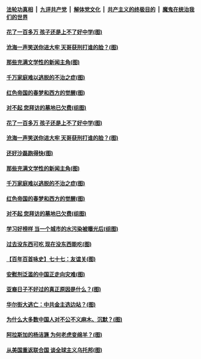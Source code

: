 

####  [法轮功真相](../../../../basic/blob/master/README.md?t=04080231) &nbsp;|&nbsp; [九评共产党](../../../../9ping.md/blob/master/README.md?t=04080231) &nbsp;|&nbsp; [解体党文化](../../../../jtdwh.md/blob/master/README.md?t=04080231)  &nbsp;|&nbsp; [共产主义的终极目的](../../../../gczydzjmd.md/blob/master/README.md?t=04080231) &nbsp;|&nbsp; [魔鬼在统治我们的世界](../../../../mgztzwmdsj.md/blob/master/README.md?t=04080231) 

#### [花了一百多万 孩子还是上不了好中学(图)](../pages/p4/967959.md?t=04080231) 

#### [沧海一声笑送你进大牢 天哥获刑打谁的脸？(图)](../pages/p4/967961.md?t=04080231) 

#### [那些充满文学性的新闻主角(图)](../pages/p4/967958.md?t=04080231) 

#### [千万家庭难以逃脱的不治之症(图)](../pages/p4/967956.md?t=04080231) 

#### [红色帝国的春梦和西方的觉醒(图)](../pages/p4/967870.md?t=04080231) 

#### [对不起 您拜访的墓地已欠费(组图)](../pages/p4/967865.md?t=04080231) 


#### [花了一百多万 孩子还是上不了好中学(图)](../pages/p4/967959.md?t=04080231) 

#### [沧海一声笑送你进大牢 天哥获刑打谁的脸？(图)](../pages/p4/967961.md?t=04080231) 

#### [还好沙磊跑得快(图)](../pages/p4/967955.md?t=04080231) 

#### [那些充满文学性的新闻主角(图)](../pages/p4/967958.md?t=04080231) 

#### [千万家庭难以逃脱的不治之症(图)](../pages/p4/967956.md?t=04080231) 


#### [红色帝国的春梦和西方的觉醒(图)](../pages/p4/967870.md?t=04080231) 


#### [对不起 您拜访的墓地已欠费(组图)](../pages/p4/967865.md?t=04080231) 

#### [学习好榜样 当一个城市的水污染被曝光后(组图)](../pages/p4/967863.md?t=04080231) 

#### [过去没东西可吃 现在没东西能吃(图)](../pages/p4/967859.md?t=04080231) 

#### [【百年百首咏史】七十七：友谊关(图)](../pages/p4/967844.md?t=04080231) 


#### [安慰剂泛滥的中国正走向灾难(图)](../pages/p4/967762.md?t=04080231) 

#### [亚裔日子不好过的真正原因是什么？(图)](../pages/p4/967765.md?t=04080231) 

#### [华尔街大逃亡：中共金主选边站？(图)](../pages/p4/967759.md?t=04080231) 

#### [为什么大多数中国人对不公不义麻木、沉默？(图)](../pages/p4/967760.md?t=04080231) 

#### [阿拉斯加的杨洁篪 为何老虎变绵羊？(图)](../pages/p4/967723.md?t=04080231) 

#### [从美国重返联合国 谈全球主义乌托邦(图)](../pages/p4/966832.md?t=04080231) 

